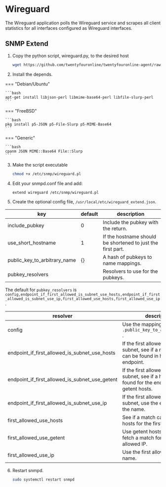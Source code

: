 

# Wireguard

The Wireguard application polls the Wireguard service and scrapes all client statistics for all interfaces configured as Wireguard interfaces.

## SNMP Extend

1. Copy the python script, wireguard.py, to the desired host

    ```bash
    wget https://github.com/twentyfouronline/twentyfouronline-agent/raw/master/snmp/wireguard.pl -O /etc/snmp/wireguard.pl
    ```

2. Install the depends.

=== "Debian/Ubuntu"

    ```bash
    apt-get install libjson-perl libmime-base64-perl libfile-slurp-perl
    ```

=== "FreeBSD"

    ```bash
    pkg install p5-JSON p5-File-Slurp p5-MIME-Base64
    ```

=== "Generic"

    ```bash
    cpanm JSON MIME::Base64 File::Slurp
    ```


3. Make the script executable

    ```bash
    chmod +x /etc/snmp/wireguard.pl
    ```

4. Edit your snmpd.conf file and add:

    ```bash
    extend wireguard /etc/snmp/wireguard.pl
    ```

5. Create the optional config file,
   `/usr/local/etc/wireguard_extend.json`.

| key                          | default     | description                                                 |
|------------------------------|-------------|-------------------------------------------------------------|
| include_pubkey               | 0           | Include the pubkey with the return.                         |
| use_short_hostname           | 1           | If the hostname should be shortened to just the first part. |
| public_key_to_arbitrary_name | {}          | A hash of pubkeys to name mappings.                         |
| pubkey_resolvers             | <see below> | Resolvers to use for the pubkeys.                           |

The default for `pubkey_resolvers` is
`config,endpoint_if_first_allowed_is_subnet_use_hosts,endpoint_if_first_allowed_is_subnet_use_ip,first_allowed_use_hosts,first_allowed_use_ip`.

| resolver                                       | description                                                                                          |
|------------------------------------------------|------------------------------------------------------------------------------------------------------|
| config                                         | Use the mappings from `.public_key_to_arbitrary_name` .                                              |
| endpoint_if_first_allowed_is_subnet_use_hosts  | If the first allowed IP is a subnet, see if a matching IP can be found in hosts for the endpoint.    |
| endpoint_if_first_allowed_is_subnet_use_getent | If the first allowed IP is a subnet, see if a hit can be found for the endpoint IP via getent hosts. |
| endpoint_if_first_allowed_is_subnet_use_ip     | If the first allowed IP is a subnet, use the endpoint IP for the name.                               |
| first_allowed_use_hosts                        | See if a match can be found in hosts for the first allowed IP.                                       |
| first_allowed_use_getent                       | Use getent hosts to see try to fetch a match for the first allowed IP.                               |
| first_allowed_use_ip                           | Use the first allowed IP as the name.                                                                |


6. Restart snmpd.

    ```bash
    sudo systemctl restart snmpd
    ```




